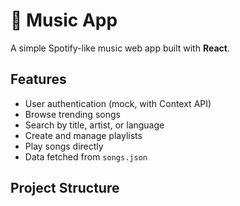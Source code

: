 # 🎵 Music App

A simple Spotify-like music web app built with **React**.

## Features
- User authentication (mock, with Context API)
- Browse trending songs
- Search by title, artist, or language
- Create and manage playlists
- Play songs directly
- Data fetched from `songs.json`

## Project Structure
